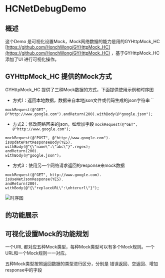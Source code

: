 # HCNetDebugDemo

## 概述
这个Demo 是可视化设置Mock，Mock网络数据的能力是用的GYHttpMock_HC [https://github.com/HonchWong/GYHttpMock_HC](https://github.com/HonchWong/GYHttpMock_HC) ，基于GYHttpMock_HC 添加了UI 进行可视化操作。

## GYHttpMock_HC 提供的Mock方式

GYHttpMock_HC 提供了三种Mock数据的方式，下面提供使用示例和时序图

- 方式1：返回本地数据，数据来自本地json文件或代码生成的json字符串 ``

```objc
mockRequest(@"GET", @"http://www.google.com").andReturn(200).withBody(@"google.json");
```

- 方式2：修改网络回来的json，如增加字段 `mockRequest(@"GET", @"http://www.google.com");`

```objc
mockRequest(@"POST", @"http://www.google.com").
isUpdatePartResponseBody(YES).
withBody(@"{\"name\":\"abc\"}".regex);
andReturn(200).
withBody(@"google.json");
```

- 方式3：使用另一个网络请求返回的response来mock数据

```objc
mockRequest(@"GET", http://www.google.com).
isUseNetJsonResponse(YES).
andReturn(200).
withBody(@"{\"replaceURL\":\ohterurl\"}");
```

![时序图](http://m.qpic.cn/psb?/V10JaO4w40EHz4/Rr2Xq1p5g3ZN82Bh*0sezyTSpNQpSFjI6CJLhq5cCBw!/b/dC4BAAAAAAAA&bo=YAIeAwAAAAADB10!&rf=viewer_4)


## 的功能展示



## 可视化设置Mock的功能规划

一个URL 都对应五种Mock类型，每种Mock类型可以有多个Mock规则。一个URL和一个Mock规则一一对应。

五种Mock类型按照返回数据的类型进行区分，分别是 错误返回、空返回、增加response中的字段

